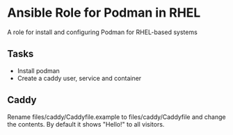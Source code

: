 # Ansible Role for Podman in RHEL
A role for install and configuring Podman for RHEL-based systems

## Tasks
- Install podman
- Create a caddy user, service and container

## Caddy
Rename files/caddy/Caddyfile.example to files/caddy/Caddyfile and change the contents. By default it shows "Hello!" to all visitors.
